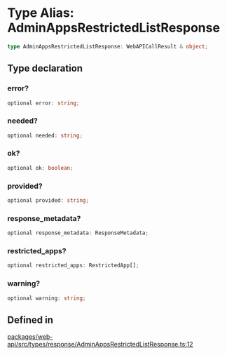 # Type Alias: AdminAppsRestrictedListResponse

```ts
type AdminAppsRestrictedListResponse: WebAPICallResult & object;
```

## Type declaration

### error?

```ts
optional error: string;
```

### needed?

```ts
optional needed: string;
```

### ok?

```ts
optional ok: boolean;
```

### provided?

```ts
optional provided: string;
```

### response\_metadata?

```ts
optional response_metadata: ResponseMetadata;
```

### restricted\_apps?

```ts
optional restricted_apps: RestrictedApp[];
```

### warning?

```ts
optional warning: string;
```

## Defined in

[packages/web-api/src/types/response/AdminAppsRestrictedListResponse.ts:12](https://github.com/slackapi/node-slack-sdk/blob/main/packages/web-api/src/types/response/AdminAppsRestrictedListResponse.ts#L12)
